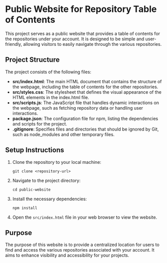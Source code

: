 # Public Website for Repository Table of Contents

This project serves as a public website that provides a table of contents for the repositories under your account. It is designed to be simple and user-friendly, allowing visitors to easily navigate through the various repositories.

## Project Structure

The project consists of the following files:

- **src/index.html**: The main HTML document that contains the structure of the webpage, including the table of contents for the other repositories.
- **src/styles.css**: The stylesheet that defines the visual appearance of the HTML elements in the index.html file.
- **src/scripts.js**: The JavaScript file that handles dynamic interactions on the webpage, such as fetching repository data or handling user interactions.
- **package.json**: The configuration file for npm, listing the dependencies and scripts for the project.
- **.gitignore**: Specifies files and directories that should be ignored by Git, such as node_modules and other temporary files.

## Setup Instructions

1. Clone the repository to your local machine:
   ```
   git clone <repository-url>
   ```

2. Navigate to the project directory:
   ```
   cd public-website
   ```

3. Install the necessary dependencies:
   ```
   npm install
   ```

4. Open the `src/index.html` file in your web browser to view the website.

## Purpose

The purpose of this website is to provide a centralized location for users to find and access the various repositories associated with your account. It aims to enhance visibility and accessibility for your projects.